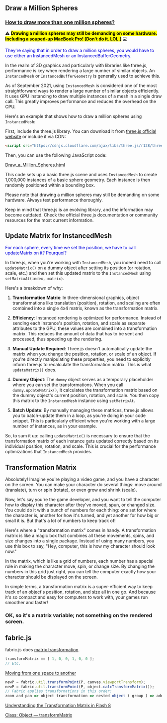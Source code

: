 ## Draw a Million Spheres

### [How to draw more than one million spheres?](https://discourse.threejs.org/t/how-to-draw-spheres-more-than-1000000/19731)

⚠️ **<mark>Drawing a million spheres may still be demanding on some hardware.  Including a souped-up MacBook Pro! (Don't do it. LOL.)</mark>** 💻 

<span style="color:#0000dd;">They're saying that in order to draw a million spheres, you would have to use either an InstancedMesh or an InstancedBufferGeometry.</span>

In the realm of 3D graphics and particularly with libraries like three.js, performance is key when rendering a large number of similar objects. An `InstancedMesh` or `InstancedBufferGeometry` is generally used to achieve this.

As of September 2021, using `InstancedMesh` is considered one of the most straightforward ways to render a large number of similar objects efficiently. It uses GPU instancing to draw multiple instances of a mesh in a single draw call. This greatly improves performance and reduces the overhead on the CPU.

Here's an example that shows how to draw a million spheres using `InstancedMesh`:

First, include the three.js library. You can download it from [three.js official website](https://threejs.org/) or include it via CDN:

```html
<script src="https://cdnjs.cloudflare.com/ajax/libs/three.js/r128/three.min.js"></script>
```

Then, you can use the following JavaScript code:

<a href="Draw_a_Million_Spheres.html">Draw_a_Million_Spheres.html</a>

This code sets up a basic three.js scene and uses `InstancedMesh` to create 1,000,000 instances of a basic sphere geometry. Each instance is then randomly positioned within a bounding box.

Please note that drawing a million spheres may still be demanding on some hardware. Always test performance thoroughly.

Keep in mind that three.js is an evolving library, and the information may become outdated. Check the official three.js documentation or community resources for the most current information.

## Update Matrix for InstancedMesh

<span style="color:#0000dd;">For each sphere, every time we set the position, we have to call updateMatrix on it? Pourquoi?</span>

In three.js, when you're working with `InstancedMesh`, you indeed need to call `updateMatrix()` on a dummy object after setting its position (or rotation, scale, etc.) and then set this updated matrix to the `InstancedMesh` using `setMatrixAt(index, matrix)`.

Here's a breakdown of why:

1. **Transformation Matrix**: In three-dimensional graphics, object transformations like translation (position), rotation, and scaling are often combined into a single 4x4 matrix, known as the transformation matrix.

2. **Efficiency**: Instanced rendering is optimized for performance. Instead of sending each instance's position, rotation, and scale as separate attributes to the GPU, these values are combined into a transformation matrix. This reduces the amount of data that has to be sent and processed, thus speeding up the rendering.

3. **Manual Update Required**: Three.js doesn't automatically update the matrix when you change the position, rotation, or scale of an object. If you're directly manipulating these properties, you need to explicitly inform three.js to recalculate the transformation matrix. This is what `updateMatrix()` does.

4. **Dummy Object**: The `dummy` object serves as a temporary placeholder where you can set the transformations. When you call `dummy.updateMatrix()`, it calculates the transformation matrix based on the dummy object's current position, rotation, and scale. You then copy this matrix to the `InstancedMesh` instance using `setMatrixAt`.

5. **Batch Update**: By manually managing these matrices, three.js allows you to batch-update them in a loop, as you're doing in your code snippet. This is particularly efficient when you're working with a large number of instances, as in your example.

So, to sum it up: calling `updateMatrix()` is necessary to ensure that the transformation matrix of each instance gets updated correctly based on its individual position, rotation, and scale. This is crucial for the performance optimizations that `InstancedMesh` provides.

## Transformation Matrix

Absolutely! Imagine you're playing a video game, and you have a character on the screen. You can make your character do several things: move around (translate), turn or spin (rotate), or even grow and shrink (scale).

Now, let's say you're the game developer, and you want to tell the computer how to display this character after they've moved, spun, or changed size. You could do it with a bunch of numbers for each thing: one set for where the character is, another for how it's turned, and yet another for how big or small it is. But that's a lot of numbers to keep track of!

Here's where a "transformation matrix" comes in handy. A transformation matrix is like a magic box that combines all these movements, spins, and size changes into a single package. Instead of using many numbers, you use this box to say, "Hey, computer, this is how my character should look now."

In the matrix, which is like a grid of numbers, each number has a special role in making the character move, spin, or change size. By changing the numbers in this grid just right, you can tell the computer exactly how your character should be displayed on the screen.

In simple terms, a transformation matrix is a super-efficient way to keep track of an object's position, rotation, and size all in one go. And because it's so compact and easy for computers to work with, your games run smoother and faster!

### OK, so it's a matrix variable; not something on the rendered screen.

## fabric.js

fabric.js does [matrix transformation](http://fabricjs.com/matrix-transformation).

```js
transformMatrix == [ 1, 0, 0, 1, 0, 0 ];
// Etc.
```

[Moving from one space to another](http://fabricjs.com/using-transformations)

```js
newP = fabric.util.transformPoint(P, canvas.viewportTransform);
newP = fabric.util.transformPoint(P, object.calcTransformMatrix());
// Fabric applies transformations in this order:
zoom and pan => object transformation => nested object ( group ) => additionally nested objects ( nested groups )
```

[Understanding the Transformation Matrix in Flash 8](https://www.senocular.com/flash/tutorials/transformmatrix/)

[Class: Object &mdash; transformMatrix](http://fabricjs.com/docs/fabric.Object.html#calcTransformMatrix)

<br>
